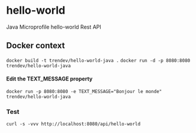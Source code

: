 # hello-world
Java Microprofile hello-world Rest API 

## Docker context
`docker build -t trendev/hello-world-java .`
`docker run -d -p 8080:8080 trendev/hello-world-java`
#### Edit the TEXT_MESSAGE property
`docker run -p 8080:8080 -e TEXT_MESSAGE="Bonjour le monde" trendev/hello-world-java`

### Test
`curl -s -vvv http://localhost:8080/api/hello-world`
